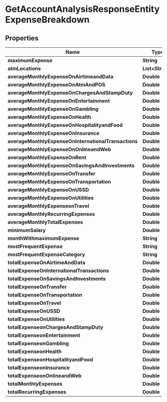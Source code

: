 

# GetAccountAnalysisResponseEntityExpenseBreakdown


## Properties

| Name | Type | Description | Notes |
|------------ | ------------- | ------------- | -------------|
|**maximumExpense** | **String** |  |  [optional] |
|**atmLocations** | **List&lt;String&gt;** |  |  [optional] |
|**averageMonthlyExpenseOnAirtimeandData** | **Double** |  |  [optional] |
|**averageMonthlyExpenseOnAtmAndPOS** | **Double** |  |  [optional] |
|**averageMonthlyExpenseOnChargesAndStampDuty** | **Double** |  |  [optional] |
|**averageMonthlyExpenseOnEntertainment** | **Double** |  |  [optional] |
|**averageMonthlyExpenseOnGambling** | **Double** |  |  [optional] |
|**averageMonthlyExpenseOnHealth** | **Double** |  |  [optional] |
|**averageMonthlyExpenseOnHospitalityandFood** | **Double** |  |  [optional] |
|**averageMonthlyExpenseOnInsurance** | **Double** |  |  [optional] |
|**averageMonthlyExpenseOnInternationalTransactions** | **Double** |  |  [optional] |
|**averageMonthlyExpenseOnOnlineandWeb** | **Double** |  |  [optional] |
|**averageMonthlyExpenseOnRent** | **Double** |  |  [optional] |
|**averageMonthlyExpenseOnSavingsAndInvestments** | **Double** |  |  [optional] |
|**averageMonthlyExpenseOnTransfer** | **Double** |  |  [optional] |
|**averageMonthlyExpenseOnTransportation** | **Double** |  |  [optional] |
|**averageMonthlyExpenseOnUSSD** | **Double** |  |  [optional] |
|**averageMonthlyExpenseOnUtilities** | **Double** |  |  [optional] |
|**averageMonthlyExpenseonTravel** | **Double** |  |  [optional] |
|**averageMonthlyRecurringExpenses** | **Double** |  |  [optional] |
|**averageMonthlyTotalExpenses** | **Double** |  |  [optional] |
|**minimumSalary** | **Double** |  |  [optional] |
|**monthWithmaximumExpense** | **String** |  |  [optional] |
|**mostFrequentExpense** | **String** |  |  [optional] |
|**mostFrequentExpenseCategory** | **String** |  |  [optional] |
|**totalExpenseOnAirtimeAndData** | **Double** |  |  [optional] |
|**totalExpenseOnInternationalTransactions** | **Double** |  |  [optional] |
|**totalExpenseOnSavingsAndInvestments** | **Double** |  |  [optional] |
|**totalExpenseOnTransfer** | **Double** |  |  [optional] |
|**totalExpenseOnTransportation** | **Double** |  |  [optional] |
|**totalExpenseOnTravel** | **Double** |  |  [optional] |
|**totalExpenseOnUSSD** | **Double** |  |  [optional] |
|**totalExpenseOnUtilities** | **Double** |  |  [optional] |
|**totalExpenseonChargesAndStampDuty** | **Double** |  |  [optional] |
|**totalExpenseonEntertainment** | **Double** |  |  [optional] |
|**totalExpenseonGambling** | **Double** |  |  [optional] |
|**totalExpenseonHealth** | **Double** |  |  [optional] |
|**totalExpenseonHospitalityandFood** | **Double** |  |  [optional] |
|**totalExpenseonInsurance** | **Double** |  |  [optional] |
|**totalExpenseonOnlineandWeb** | **Double** |  |  [optional] |
|**totalMonthlyExpenses** | **Double** |  |  [optional] |
|**totalRecurringExpenses** | **Double** |  |  [optional] |



